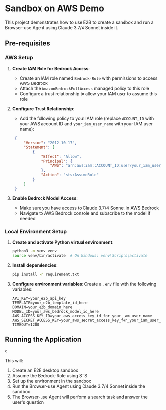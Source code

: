 # Sandbox on AWS Demo

This project demonstrates how to use E2B to create a sandbox and run a Browser-use Agent using Claude 3.7/4 Sonnet inside it.

## Pre-requisites

### AWS Setup

1. **Create IAM Role for Bedrock Access**:
   - Create an IAM role named `Bedrock-Role` with permissions to access AWS Bedrock
   - Attach the `AmazonBedrockFullAccess` managed policy to this role
   - Configure a trust relationship to allow your IAM user to assume this role

2. **Configure Trust Relationship**:
   - Add the following policy to your IAM role (replace `ACCOUNT_ID` with your AWS account ID and `your_iam_user_name` with your IAM user name):
   ```json
    {
        "Version": "2012-10-17",
        "Statement": [
            {
                "Effect": "Allow",
                "Principal": {
                    "AWS": "arn:aws:iam::ACCOUNT_ID:user/your_iam_user_name"
                },
                "Action": "sts:AssumeRole"
            }
        ]
    }
   ```

3. **Enable Bedrock Model Access**:
   - Make sure you have access to Claude 3.7/4 Sonnet in AWS Bedrock
   - Navigate to AWS Bedrock console and subscribe to the model if needed

### Local Environment Setup

1. **Create and activate Python virtual environment**:
   ```bash
   python3 -m venv venv
   source venv/bin/activate  # On Windows: venv\Scripts\activate
   ```

2. **Install dependencies**:
   ```bash
   pip install -r requirement.txt
   ```

3. **Configure environment variables**:
   Create a `.env` file with the following variables:
   ```
   API_KEY=your_e2b_api_key
   TEMPLATE=your_e2b_template_id_here
   DOMAIN=your_e2b_domain_here
   MODEL_ID=your_aws_bedrock_model_id_here
   AWS_ACCESS_KEY_ID=your_aws_access_key_id_for_your_iam_user_name
   AWS_SECRET_ACCESS_KEY=your_aws_secret_access_key_for_your_iam_user_name
   TIMEOUT=1200
   ```

## Running the Application

```bash
c
```

This will:
1. Create an E2B desktop sandbox
2. Assume the Bedrock-Role using STS
3. Set up the environment in the sandbox
4. Run the Browser-use Agent using Claude 3.7/4 Sonnet inside the sandbox
5. The Browser-use Agent will perform a search task and answer the user's question
